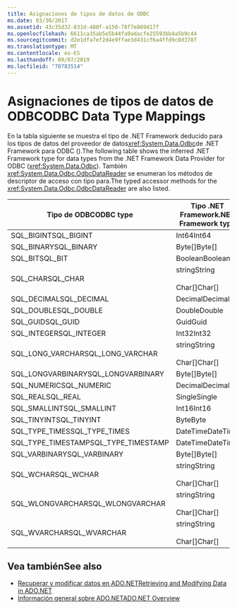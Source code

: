 ```yaml
---
title: Asignaciones de tipos de datos de ODBC
ms.date: 03/30/2017
ms.assetid: 43c35d32-831d-480f-a150-78f7e869d17f
ms.openlocfilehash: 6611ca35ab5e5b44fa9adacfe25593bb4a5b9c44
ms.sourcegitcommit: d2e1dfa7ef2d4e9ffae3d431cf6a4ffd9c8d378f
ms.translationtype: MT
ms.contentlocale: es-ES
ms.lasthandoff: 09/07/2019
ms.locfileid: "70783514"
---
```

# <a name="odbc-data-type-mappings"></a><span data-ttu-id="d0831-102">Asignaciones de tipos de datos de ODBC</span><span class="sxs-lookup"><span data-stu-id="d0831-102">ODBC Data Type Mappings</span></span>
<span data-ttu-id="d0831-103">En la tabla siguiente se muestra el tipo de .NET Framework deducido para los tipos de datos del proveedor de datos<xref:System.Data.Odbc>de .NET Framework para ODBC ().</span><span class="sxs-lookup"><span data-stu-id="d0831-103">The following table shows the inferred .NET Framework type for data types from the .NET Framework Data Provider for ODBC (<xref:System.Data.Odbc>).</span></span> <span data-ttu-id="d0831-104">También <xref:System.Data.Odbc.OdbcDataReader> se enumeran los métodos de descriptor de acceso con tipo para.</span><span class="sxs-lookup"><span data-stu-id="d0831-104">The typed accessor methods for the <xref:System.Data.Odbc.OdbcDataReader> are also listed.</span></span>  
  
|<span data-ttu-id="d0831-105">Tipo de ODBC</span><span class="sxs-lookup"><span data-stu-id="d0831-105">ODBC type</span></span>|<span data-ttu-id="d0831-106">Tipo .NET Framework</span><span class="sxs-lookup"><span data-stu-id="d0831-106">.NET Framework type</span></span>|<span data-ttu-id="d0831-107">.NET Framework descriptor de acceso con tipo</span><span class="sxs-lookup"><span data-stu-id="d0831-107">.NET Framework typed accessor</span></span>|  
|---------------|----------------------------------------------------------------------|--------------------------------------------------------------------------------|  
|<span data-ttu-id="d0831-108">SQL_BIGINT</span><span class="sxs-lookup"><span data-stu-id="d0831-108">SQL_BIGINT</span></span>|<span data-ttu-id="d0831-109">Int64</span><span class="sxs-lookup"><span data-stu-id="d0831-109">Int64</span></span>|<span data-ttu-id="d0831-110">GetInt64()</span><span class="sxs-lookup"><span data-stu-id="d0831-110">GetInt64()</span></span>|  
|<span data-ttu-id="d0831-111">SQL_BINARY</span><span class="sxs-lookup"><span data-stu-id="d0831-111">SQL_BINARY</span></span>|<span data-ttu-id="d0831-112">Byte[]</span><span class="sxs-lookup"><span data-stu-id="d0831-112">Byte[]</span></span>|<span data-ttu-id="d0831-113">GetBytes()</span><span class="sxs-lookup"><span data-stu-id="d0831-113">GetBytes()</span></span>|  
|<span data-ttu-id="d0831-114">SQL_BIT</span><span class="sxs-lookup"><span data-stu-id="d0831-114">SQL_BIT</span></span>|<span data-ttu-id="d0831-115">Boolean</span><span class="sxs-lookup"><span data-stu-id="d0831-115">Boolean</span></span>|<span data-ttu-id="d0831-116">GetBoolean()</span><span class="sxs-lookup"><span data-stu-id="d0831-116">GetBoolean()</span></span>|  
|<span data-ttu-id="d0831-117">SQL_CHAR</span><span class="sxs-lookup"><span data-stu-id="d0831-117">SQL_CHAR</span></span>|<span data-ttu-id="d0831-118">string</span><span class="sxs-lookup"><span data-stu-id="d0831-118">String</span></span><br /><br /> <span data-ttu-id="d0831-119">Char[]</span><span class="sxs-lookup"><span data-stu-id="d0831-119">Char[]</span></span>|<span data-ttu-id="d0831-120">GetString()</span><span class="sxs-lookup"><span data-stu-id="d0831-120">GetString()</span></span><br /><br /> <span data-ttu-id="d0831-121">GetChars()</span><span class="sxs-lookup"><span data-stu-id="d0831-121">GetChars()</span></span>|  
|<span data-ttu-id="d0831-122">SQL_DECIMAL</span><span class="sxs-lookup"><span data-stu-id="d0831-122">SQL_DECIMAL</span></span>|<span data-ttu-id="d0831-123">Decimal</span><span class="sxs-lookup"><span data-stu-id="d0831-123">Decimal</span></span>|<span data-ttu-id="d0831-124">GetDecimal()</span><span class="sxs-lookup"><span data-stu-id="d0831-124">GetDecimal()</span></span>|  
|<span data-ttu-id="d0831-125">SQL_DOUBLE</span><span class="sxs-lookup"><span data-stu-id="d0831-125">SQL_DOUBLE</span></span>|<span data-ttu-id="d0831-126">Double</span><span class="sxs-lookup"><span data-stu-id="d0831-126">Double</span></span>|<span data-ttu-id="d0831-127">GetDouble()</span><span class="sxs-lookup"><span data-stu-id="d0831-127">GetDouble()</span></span>|  
|<span data-ttu-id="d0831-128">SQL_GUID</span><span class="sxs-lookup"><span data-stu-id="d0831-128">SQL_GUID</span></span>|<span data-ttu-id="d0831-129">Guid</span><span class="sxs-lookup"><span data-stu-id="d0831-129">Guid</span></span>|<span data-ttu-id="d0831-130">GetGuid()</span><span class="sxs-lookup"><span data-stu-id="d0831-130">GetGuid()</span></span>|  
|<span data-ttu-id="d0831-131">SQL_INTEGER</span><span class="sxs-lookup"><span data-stu-id="d0831-131">SQL_INTEGER</span></span>|<span data-ttu-id="d0831-132">Int32</span><span class="sxs-lookup"><span data-stu-id="d0831-132">Int32</span></span>|<span data-ttu-id="d0831-133">GetInt32()</span><span class="sxs-lookup"><span data-stu-id="d0831-133">GetInt32()</span></span>|  
|<span data-ttu-id="d0831-134">SQL_LONG_VARCHAR</span><span class="sxs-lookup"><span data-stu-id="d0831-134">SQL_LONG_VARCHAR</span></span>|<span data-ttu-id="d0831-135">string</span><span class="sxs-lookup"><span data-stu-id="d0831-135">String</span></span><br /><br /> <span data-ttu-id="d0831-136">Char[]</span><span class="sxs-lookup"><span data-stu-id="d0831-136">Char[]</span></span>|<span data-ttu-id="d0831-137">GetString()</span><span class="sxs-lookup"><span data-stu-id="d0831-137">GetString()</span></span><br /><br /> <span data-ttu-id="d0831-138">GetChars()</span><span class="sxs-lookup"><span data-stu-id="d0831-138">GetChars()</span></span>|  
|<span data-ttu-id="d0831-139">SQL_LONGVARBINARY</span><span class="sxs-lookup"><span data-stu-id="d0831-139">SQL_LONGVARBINARY</span></span>|<span data-ttu-id="d0831-140">Byte[]</span><span class="sxs-lookup"><span data-stu-id="d0831-140">Byte[]</span></span>|<span data-ttu-id="d0831-141">GetBytes()</span><span class="sxs-lookup"><span data-stu-id="d0831-141">GetBytes()</span></span>|  
|<span data-ttu-id="d0831-142">SQL_NUMERIC</span><span class="sxs-lookup"><span data-stu-id="d0831-142">SQL_NUMERIC</span></span>|<span data-ttu-id="d0831-143">Decimal</span><span class="sxs-lookup"><span data-stu-id="d0831-143">Decimal</span></span>|<span data-ttu-id="d0831-144">GetDecimal()</span><span class="sxs-lookup"><span data-stu-id="d0831-144">GetDecimal()</span></span>|  
|<span data-ttu-id="d0831-145">SQL_REAL</span><span class="sxs-lookup"><span data-stu-id="d0831-145">SQL_REAL</span></span>|<span data-ttu-id="d0831-146">Single</span><span class="sxs-lookup"><span data-stu-id="d0831-146">Single</span></span>|<span data-ttu-id="d0831-147">GetFloat()</span><span class="sxs-lookup"><span data-stu-id="d0831-147">GetFloat()</span></span>|  
|<span data-ttu-id="d0831-148">SQL_SMALLINT</span><span class="sxs-lookup"><span data-stu-id="d0831-148">SQL_SMALLINT</span></span>|<span data-ttu-id="d0831-149">Int16</span><span class="sxs-lookup"><span data-stu-id="d0831-149">Int16</span></span>|<span data-ttu-id="d0831-150">GetInt16()</span><span class="sxs-lookup"><span data-stu-id="d0831-150">GetInt16()</span></span>|  
|<span data-ttu-id="d0831-151">SQL_TINYINT</span><span class="sxs-lookup"><span data-stu-id="d0831-151">SQL_TINYINT</span></span>|<span data-ttu-id="d0831-152">Byte</span><span class="sxs-lookup"><span data-stu-id="d0831-152">Byte</span></span>|<span data-ttu-id="d0831-153">GetByte()</span><span class="sxs-lookup"><span data-stu-id="d0831-153">GetByte()</span></span>|  
|<span data-ttu-id="d0831-154">SQL_TYPE_TIMES</span><span class="sxs-lookup"><span data-stu-id="d0831-154">SQL_TYPE_TIMES</span></span>|<span data-ttu-id="d0831-155">DateTime</span><span class="sxs-lookup"><span data-stu-id="d0831-155">DateTime</span></span>|<span data-ttu-id="d0831-156">GetDateTime()</span><span class="sxs-lookup"><span data-stu-id="d0831-156">GetDateTime()</span></span>|  
|<span data-ttu-id="d0831-157">SQL_TYPE_TIMESTAMP</span><span class="sxs-lookup"><span data-stu-id="d0831-157">SQL_TYPE_TIMESTAMP</span></span>|<span data-ttu-id="d0831-158">DateTime</span><span class="sxs-lookup"><span data-stu-id="d0831-158">DateTime</span></span>|<span data-ttu-id="d0831-159">GetDateTime()</span><span class="sxs-lookup"><span data-stu-id="d0831-159">GetDateTime()</span></span>|  
|<span data-ttu-id="d0831-160">SQL_VARBINARY</span><span class="sxs-lookup"><span data-stu-id="d0831-160">SQL_VARBINARY</span></span>|<span data-ttu-id="d0831-161">Byte[]</span><span class="sxs-lookup"><span data-stu-id="d0831-161">Byte[]</span></span>|<span data-ttu-id="d0831-162">GetBytes()</span><span class="sxs-lookup"><span data-stu-id="d0831-162">GetBytes()</span></span>|  
|<span data-ttu-id="d0831-163">SQL_WCHAR</span><span class="sxs-lookup"><span data-stu-id="d0831-163">SQL_WCHAR</span></span>|<span data-ttu-id="d0831-164">string</span><span class="sxs-lookup"><span data-stu-id="d0831-164">String</span></span><br /><br /> <span data-ttu-id="d0831-165">Char[]</span><span class="sxs-lookup"><span data-stu-id="d0831-165">Char[]</span></span>|<span data-ttu-id="d0831-166">GetString()</span><span class="sxs-lookup"><span data-stu-id="d0831-166">GetString()</span></span><br /><br /> <span data-ttu-id="d0831-167">GetChars()</span><span class="sxs-lookup"><span data-stu-id="d0831-167">GetChars()</span></span>|  
|<span data-ttu-id="d0831-168">SQL_WLONGVARCHAR</span><span class="sxs-lookup"><span data-stu-id="d0831-168">SQL_WLONGVARCHAR</span></span>|<span data-ttu-id="d0831-169">string</span><span class="sxs-lookup"><span data-stu-id="d0831-169">String</span></span><br /><br /> <span data-ttu-id="d0831-170">Char[]</span><span class="sxs-lookup"><span data-stu-id="d0831-170">Char[]</span></span>|<span data-ttu-id="d0831-171">GetString()</span><span class="sxs-lookup"><span data-stu-id="d0831-171">GetString()</span></span><br /><br /> <span data-ttu-id="d0831-172">GetChars()</span><span class="sxs-lookup"><span data-stu-id="d0831-172">GetChars()</span></span>|  
|<span data-ttu-id="d0831-173">SQL_WVARCHAR</span><span class="sxs-lookup"><span data-stu-id="d0831-173">SQL_WVARCHAR</span></span>|<span data-ttu-id="d0831-174">string</span><span class="sxs-lookup"><span data-stu-id="d0831-174">String</span></span><br /><br /> <span data-ttu-id="d0831-175">Char[]</span><span class="sxs-lookup"><span data-stu-id="d0831-175">Char[]</span></span>|<span data-ttu-id="d0831-176">GetString()</span><span class="sxs-lookup"><span data-stu-id="d0831-176">GetString()</span></span><br /><br /> <span data-ttu-id="d0831-177">GetChars()</span><span class="sxs-lookup"><span data-stu-id="d0831-177">GetChars()</span></span>|  
  
## <a name="see-also"></a><span data-ttu-id="d0831-178">Vea también</span><span class="sxs-lookup"><span data-stu-id="d0831-178">See also</span></span>

- [<span data-ttu-id="d0831-179">Recuperar y modificar datos en ADO.NET</span><span class="sxs-lookup"><span data-stu-id="d0831-179">Retrieving and Modifying Data in ADO.NET</span></span>](retrieving-and-modifying-data.md)
- [<span data-ttu-id="d0831-180">Información general sobre ADO.NET</span><span class="sxs-lookup"><span data-stu-id="d0831-180">ADO.NET Overview</span></span>](ado-net-overview.md)
